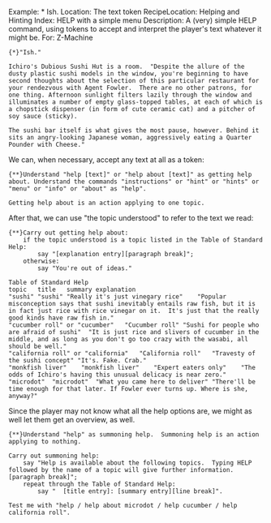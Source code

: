 Example: * Ish.
Location: The text token
RecipeLocation: Helping and Hinting
Index: HELP with a simple menu
Description: A (very) simple HELP command, using tokens to accept and interpret the player's  text whatever it might be.
For: Z-Machine

  

``` inform7
{*}"Ish."

Ichiro's Dubious Sushi Hut is a room.  "Despite the allure of the dusty plastic sushi models in the window, you're beginning to have second thoughts about the selection of this particular restaurant for your rendezvous with Agent Fowler.  There are no other patrons, for one thing. Afternoon sunlight filters lazily through the window and illuminates a number of empty glass-topped tables, at each of which is a chopstick dispenser (in form of cute ceramic cat) and a pitcher of soy sauce (sticky).

The sushi bar itself is what gives the most pause, however. Behind it sits an angry-looking Japanese woman, aggressively eating a Quarter Pounder with Cheese."
```

  
We can, when necessary, accept any text at all as a token:

  

``` inform7
{**}Understand "help [text]" or "help about [text]" as getting help about. Understand the commands "instructions" or "hint" or "hints" or "menu" or "info" or "about" as "help".

Getting help about is an action applying to one topic.
```

  
After that, we can use "the topic understood" to refer to the text we read:

  

``` inform7
{**}Carry out getting help about:
	if the topic understood is a topic listed in the Table of Standard Help:
		say "[explanation entry][paragraph break]";
	otherwise:
		say "You're out of ideas."

Table of Standard Help
topic	title	summary	explanation
"sushi"	"sushi"	"Really it's just vinegary rice"	"Popular misconception says that sushi inevitably entails raw fish, but it is in fact just rice with rice vinegar on it.  It's just that the really good kinds have raw fish in."
"cucumber roll" or "cucumber"	"Cucumber roll"	"Sushi for people who are afraid of sushi"	"It is just rice and slivers of cucumber in the middle, and as long as you don't go too crazy with the wasabi, all should be well."
"california roll" or "california"	"California roll"	"Travesty of the sushi concept"	"It's. Fake. Crab."
"monkfish liver"	"monkfish liver"	"Expert eaters only"	"The odds of Ichiro's having this unusual delicacy is near zero."
"microdot"	"microdot"	"What you came here to deliver"	"There'll be time enough for that later. If Fowler ever turns up. Where is she, anyway?"
```

  
Since the player may not know what all the help options are, we might as well let them get an overview, as well.

  

``` inform7
{**}Understand "help" as summoning help.  Summoning help is an action applying to nothing.

Carry out summoning help:
	say "Help is available about the following topics.  Typing HELP followed by the name of a topic will give further information.[paragraph break]";
	repeat through the Table of Standard Help:
		say "  [title entry]: [summary entry][line break]".

Test me with "help / help about microdot / help cucumber / help california roll".
```

